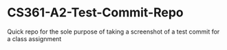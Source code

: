 # CS361-A2-Test-Commit-Repo
Quick repo for the sole purpose of taking a screenshot of a test commit for a class assignment
